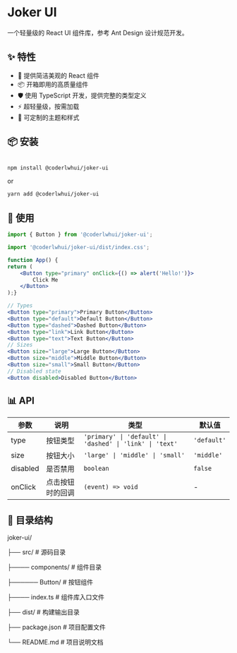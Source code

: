 # Joker UI

一个轻量级的 React UI 组件库，参考 Ant Design 设计规范开发。

## ✨ 特性

- 🌈 提供简洁美观的 React 组件
- 📦 开箱即用的高质量组件
- 🛡 使用 TypeScript 开发，提供完整的类型定义
- ⚡️ 超轻量级，按需加载
- 🎨 可定制的主题和样式

## 📦 安装
```bash

npm install @coderlwhui/joker-ui
```
or
```bash
yarn add @coderlwhui/joker-ui
```
## 🔨 使用

```jsx
import { Button } from '@coderlwhui/joker-ui';

import '@coderlwhui/joker-ui/dist/index.css';

function App() {
return (
    <Button type="primary" onClick={() => alert('Hello!')}>
        Click Me
    </Button>
);}

// Types
<Button type="primary">Primary Button</Button>
<Button type="default">Default Button</Button>
<Button type="dashed">Dashed Button</Button>
<Button type="link">Link Button</Button>
<Button type="text">Text Button</Button>
// Sizes
<Button size="large">Large Button</Button>
<Button size="middle">Middle Button</Button>
<Button size="small">Small Button</Button>
// Disabled state
<Button disabled>Disabled Button</Button>
```
## 📊 API

| 参数 | 说明 | 类型 | 默认值 |
| --- | --- | --- | --- |
| type | 按钮类型 | `'primary' \| 'default' \| 'dashed' \| 'link' \| 'text'` | `'default'` |
| size | 按钮大小 | `'large' \| 'middle' \| 'small'` | `'middle'` |
| disabled | 是否禁用 | `boolean` | `false` |
| onClick | 点击按钮时的回调 | `(event) => void` | - |

## 📁 目录结构

joker-ui/

├── src/ # 源码目录

├──── components/ # 组件目录

├────── Button/ # 按钮组件

├──── index.ts # 组件库入口文件

├── dist/ # 构建输出目录

├── package.json # 项目配置文件

└── README.md # 项目说明文档
